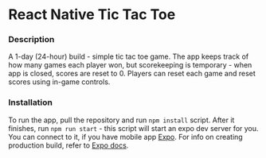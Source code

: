 # React Native Tic Tac Toe

### Description
A 1-day (24-hour) build - simple tic tac toe game. The app keeps track of how many games each player won, but scorekeeping is temporary - when app is closed, scores are reset to 0. Players can reset each game and reset scores using in-game controls.

### Installation
To run the app, pull the repository and run `npm install` script. After it finishes, run `npm run start` - this script will start an expo dev server for you. You can connect to it, if you have mobile app [Expo](https://play.google.com/store/apps/details?id=host.exp.exponent). For info on creating production build, refer to [Expo docs](https://docs.expo.dev/distribution/introduction/).
